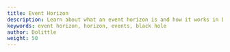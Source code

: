 ```yaml
---
title: Event Horizon
description: Learn about what an event horizon is and how it works in Dolittle
keywords: event horizon, horizon, events, black hole
author: Dolittle
weight: 50
---
```



